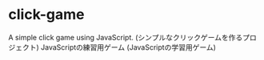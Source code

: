 # click-game
A simple click game using JavaScript. (シンプルなクリックゲームを作るプロジェクト) JavaScriptの練習用ゲーム (JavaScriptの学習用ゲーム)
